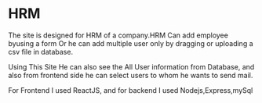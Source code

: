 # HRM
The site is designed for HRM of a company.HRM Can add employee byusing a form Or he can add multiple user only by dragging or uploading a csv file in database.

Using This Site He can also see the All User information from Database, and also from frontend side he can select users to whom he wants to send mail.

For Frontend I used ReactJS, and for backend I used Nodejs,Express,mySql
